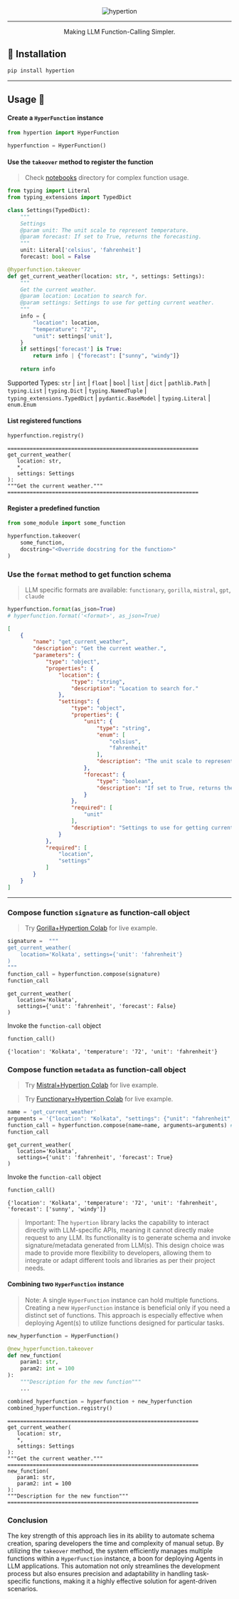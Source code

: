 <div align="center">
  <img src="./assets/main.gif" alt="hypertion">
</div>

---

<p align="center">Making LLM Function-Calling Simpler.</p>


## 🚀 Installation

```sh
pip install hypertion
```

---

## Usage 🤗

#### Create a `HyperFunction` instance

```py
from hypertion import HyperFunction

hyperfunction = HyperFunction()
```

#### Use the `takeover` method to register the function

> Check [notebooks](./notebooks) directory for complex function usage.

```py
from typing import Literal
from typing_extensions import TypedDict

class Settings(TypedDict):
    """
    Settings
    @param unit: The unit scale to represent temperature.
    @param forecast: If set to True, returns the forecasting.
    """
    unit: Literal['celsius', 'fahrenheit']
    forecast: bool = False

@hyperfunction.takeover
def get_current_weather(location: str, *, settings: Settings):
    """
    Get the current weather.
    @param location: Location to search for.
    @param settings: Settings to use for getting current weather.
    """
    info = {
        "location": location,
        "temperature": "72",
        "unit": settings['unit'],
    }
    if settings['forecast'] is True:
        return info | {"forecast": ["sunny", "windy"]}
    
    return info
```

Supported Types: `str` | `int` | `float` | `bool` | `list` | `dict` | `pathlib.Path` | `typing.List` | `typing.Dict` | `typing.NamedTuple` | `typing_extensions.TypedDict` | `pydantic.BaseModel` | `typing.Literal` | `enum.Enum`

#### List registered functions

```python
hyperfunction.registry()
```
```
============================================================
get_current_weather(
   location: str,
   *,
   settings: Settings
):
"""Get the current weather."""
============================================================
```

#### Register a predefined function

```python
from some_module import some_function

hyperfunction.takeover(
    some_function,
    docstring="<Override docstring for the function>"
)
```

### Use the `format` method to get function schema

> LLM specific formats are available: `functionary`, `gorilla`, `mistral`, `gpt`, `claude`

```python
hyperfunction.format(as_json=True)
# hyperfunction.format('<format>', as_json=True)
```
```json
[
    {
        "name": "get_current_weather",
        "description": "Get the current weather.",
        "parameters": {
            "type": "object",
            "properties": {
                "location": {
                    "type": "string",
                    "description": "Location to search for."
                },
                "settings": {
                    "type": "object",
                    "properties": {
                        "unit": {
                            "type": "string",
                            "enum": [
                                "celsius",
                                "fahrenheit"
                            ],
                            "description": "The unit scale to represent temperature."
                        },
                        "forecast": {
                            "type": "boolean",
                            "description": "If set to True, returns the forecasting."
                        }
                    },
                    "required": [
                        "unit"
                    ],
                    "description": "Settings to use for getting current weather."
                }
            },
            "required": [
                "location",
                "settings"
            ]
        }
    }
]
```
---

### Compose function `signature` as function-call object

> Try [Gorilla+Hypertion Colab](https://colab.research.google.com/drive/1DKkXHdebEgj7AfXqw6Ro17KQ1RUBMgco?usp=sharing) for live example.

```python
signature =  """
get_current_weather(
    location='Kolkata', settings={'unit': 'fahrenheit'}
)
"""
function_call = hyperfunction.compose(signature)
function_call
```
```
get_current_weather(
   location='Kolkata',
   settings={'unit': 'fahrenheit', 'forecast': False}
)
```

Invoke the `function-call` object

```python
function_call()
```
```
{'location': 'Kolkata', 'temperature': '72', 'unit': 'fahrenheit'}
```

### Compose function `metadata` as function-call object

> Try [Mistral+Hypertion Colab](https://colab.research.google.com/drive/1y0hf-8leMnk0fnTPY9FWnCgu3ePJqx0G?usp=sharing) for live example.

> Try [Functionary+Hypertion Colab](https://colab.research.google.com/drive/1azzJiAcYRFItlzwEfRPk6UzDUPVAZkUl?usp=sharing) for live example.

```python
name = 'get_current_weather'
arguments = '{"location": "Kolkata", "settings": {"unit": "fahrenheit", "forecast": true}}'
function_call = hyperfunction.compose(name=name, arguments=arguments) # Accepts both JsON and dictionary object
function_call
```
```
get_current_weather(
   location='Kolkata',
   settings={'unit': 'fahrenheit', 'forecast': True}
)
```

Invoke the `function-call` object

```python
function_call()
```
```
{'location': 'Kolkata', 'temperature': '72', 'unit': 'fahrenheit', 'forecast': ['sunny', 'windy']}
```

> Important: The `hypertion` library lacks the capability to interact directly with LLM-specific APIs, meaning it cannot directly make request to any LLM. Its functionality is to generate schema and invoke signature/metadata generated from LLM(s). This design choice was made to provide more flexibility to developers, allowing them to integrate or adapt different tools and libraries as per their project needs.


#### Combining two `HyperFunction` instance

> Note: A single `HyperFunction` instance can hold multiple functions. Creating a new `HyperFunction` instance is beneficial only if you need a distinct set of functions. This approach is especially effective when deploying Agent(s) to utilize functions designed for particular tasks.

```py
new_hyperfunction = HyperFunction()

@new_hyperfunction.takeover
def new_function(
    param1: str,
    param2: int = 100
):
    """Description for the new function"""
    ...

combined_hyperfunction = hyperfunction + new_hyperfunction
combined_hyperfunction.registry()
```
```
============================================================
get_current_weather(
   location: str,
   *,
   settings: Settings
):
"""Get the current weather."""
============================================================
new_function(
   param1: str,
   param2: int = 100
):
"""Description for the new function"""
============================================================
```

### Conclusion

The key strength of this approach lies in its ability to automate schema creation, sparing developers the time and complexity of manual setup. By utilizing the `takeover` method, the system efficiently manages multiple functions within a `HyperFunction` instance, a boon for deploying Agents in LLM applications. This automation not only streamlines the development process but also ensures precision and adaptability in handling task-specific functions, making it a highly effective solution for agent-driven scenarios.